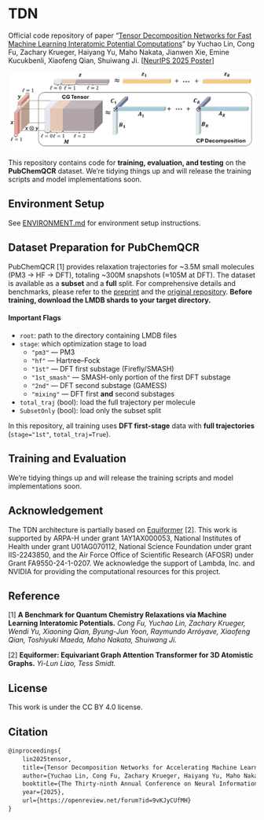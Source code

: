 # TDN
Official code repository of paper “[Tensor Decomposition Networks for Fast Machine Learning Interatomic Potential Computations](https://arxiv.org/abs/2507.01131)” by Yuchao Lin, Cong Fu, Zachary Krueger, Haiyang Yu, Maho Nakata, Jianwen Xie, Emine Kucukbenli, Xiaofeng Qian, Shuiwang Ji. [[NeurIPS 2025 Poster](https://openreview.net/forum?id=9vKJyCUfMH)]

![tdn](CPDecompFig-1.png)

This repository contains code for **training, evaluation, and testing** on the **PubChemQCR** dataset. We’re tidying things up and will release the training scripts and model implementations soon.

## Environment Setup

See [ENVIRONMENT.md](ENVIRONMENT.md) for environment setup instructions.



## Dataset Preparation for PubChemQCR

PubChemQCR [1] provides relaxation trajectories for ~3.5M small molecules (PM3 → HF → DFT), totaling ~300M snapshots (≈105M at DFT). The dataset is available as a **subset** and a **full** split. For comprehensive details and benchmarks, please refer to the [preprint](https://arxiv.org/abs/2506.23008) and the [original repository](https://huggingface.co/datasets/divelab/PubChemQCR). **Before training, download the LMDB shards to your target directory.**

#### Important Flags

- `root`: path to the directory containing LMDB files
- `stage`: which optimization stage to load
  - `"pm3"` — PM3
  - `"hf"` — Hartree–Fock
  - `"1st"` — DFT first substage (Firefly/SMASH)
  - `"1st_smash"` — SMASH-only portion of the first DFT substage
  - `"2nd"` — DFT second substage (GAMESS)
  - `"mixing"` — DFT first **and** second substages
- `total_traj` (bool): load the full trajectory per molecule
- `SubsetOnly` (bool): load only the subset split

In this repository, all training uses **DFT first-stage** data with **full trajectories** (`stage="1st"`, `total_traj=True`).



## Training and Evaluation

We’re tidying things up and will release the training scripts and model implementations soon.



## Acknowledgement

The TDN architecture is partially based on [Equiformer](https://github.com/atomicarchitects/equiformer) [2].  This work is supported by ARPA-H under grant 1AY1AX000053, National Institutes of Health under grant U01AG070112, National Science Foundation under grant IIS-2243850, and the Air Force Office of Scientific Research (AFOSR) under Grant FA9550-24-1-0207. We acknowledge the support of Lambda, Inc. and NVIDIA for providing the computational resources for this project.



## Reference

[1] **A Benchmark for Quantum Chemistry Relaxations via Machine Learning Interatomic Potentials.** *Cong Fu, Yuchao Lin, Zachary Krueger, Wendi Yu, Xiaoning Qian, Byung-Jun Yoon, Raymundo Arróyave, Xiaofeng Qian, Toshiyuki Maeda, Maho Nakata, Shuiwang Ji.*

[2] **Equiformer: Equivariant Graph Attention Transformer for 3D Atomistic Graphs.** *Yi-Lun Liao, Tess Smidt.*



## License

This work is under the CC BY 4.0 license.



## Citation

```latex
@inproceedings{
    lin2025tensor,
    title={Tensor Decomposition Networks for Accelerating Machine Learning Force Field Computations},
    author={Yuchao Lin, Cong Fu, Zachary Krueger, Haiyang Yu, Maho Nakata, Jianwen Xie, Emine Kucukbenli, Xiaofeng Qian, Shuiwang Ji},
    booktitle={The Thirty-ninth Annual Conference on Neural Information Processing Systems},
    year={2025},
    url={https://openreview.net/forum?id=9vKJyCUfMH}
}
```

